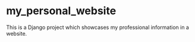 # my_personal_website
This is a Django project which showcases my professional information in a website.
